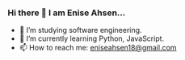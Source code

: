 ### Hi there 👋 I am Enise Ahsen...


- 🔭 I’m studying software engineering.
- 🌱 I’m currently learning Python, JavaScript.
- 📫 How to reach me: eniseahsen18@gmail.com
